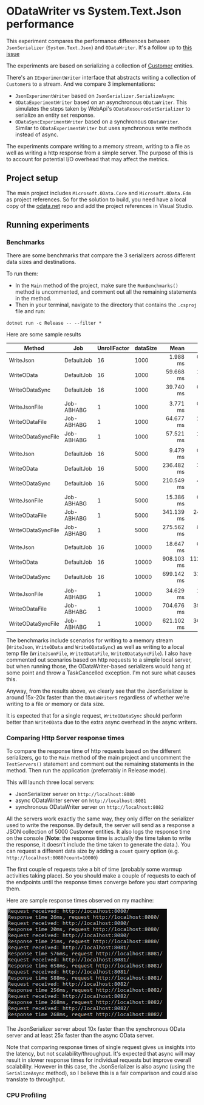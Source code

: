 # ODataWriter vs System.Text.Json performance

This experiment compares the performance differences between `JsonSerializer` (`System.Text.Json`) and `ODataWriter`. It's a follow up to [this issue](https://github.com/OData/WebApi/issues/2444)

The experiments are based on serializing a collection of [Customer](./ODataWriterVsSystemTextJson/ODataWriterVsSystemTextJson/DataModel.cs) entities.

There's an `IExperimentWriter` interface that abstracts writing a collection of `Customer`s to a stream. And we compare 3 implementations:
- `JsonExperimentWriter` based on `JsonSerializer.SerializeAsync`
- `ODataExperimentWriter` based on an asynchronous `ODataWriter`. This simulates the steps taken by WebApi's `ODataResourceSetSerializer` to serialize an entity set response.
- `ODataSyncExperimentWriter` based on a synchronous `ODataWriter`. Similar to `ODataExperimentWriter` but uses synchronous write methods instead of async.

The experiments compare writing to a memory stream, writing to a file as well as writing a http response from a simple server. The purpose of this is to account for potential I/O overhead that may affect the metrics.

## Project setup

The main project includes `Microsoft.OData.Core` and `Microsoft.OData.Edm` as project references. So for the solution to build, you need have a local copy of the [odata.net](https://github.com/OData/odata.net) repo and add the project references in Visual Studio.

## Running experiments

### Benchmarks

There are some benchmarks that compare the 3 serializers across different data sizes and destinations.

To run them: 
- In the `Main` method of the project, make sure the `RunBenchmarks()` method is
uncommented, and comment out all the remaining statements in the method.
- Then in your terminal, navigate to the directory that contains the `.csproj` file and run:

```
dotnet run -c Release -- --filter *
```

Here are some sample results

|             Method |        Job | UnrollFactor | dataSize |       Mean |       Error |      StdDev |     Median | Ratio | RatioSD |      Gen 0 |     Gen 1 |    Gen 2 |    Allocated |
|------------------- |----------- |------------- |--------- |-----------:|------------:|------------:|-----------:|------:|--------:|-----------:|----------:|---------:|-------------:|
|          WriteJson | DefaultJob |           16 |     1000 |   1.988 ms |   0.0302 ms |   0.0268 ms |   1.995 ms |  1.00 |    0.00 |   109.3750 |  109.3750 | 109.3750 |    525.52 KB |
|         WriteOData | DefaultJob |           16 |     1000 |  59.668 ms |   1.1631 ms |   1.6681 ms |  59.344 ms | 29.89 |    1.19 |  5000.0000 |         - |        - |  24490.41 KB |
|     WriteODataSync | DefaultJob |           16 |     1000 |  39.740 ms |   0.5698 ms |   0.4448 ms |  39.915 ms | 20.01 |    0.43 |  4923.0769 |  153.8462 |  76.9231 |  20595.88 KB |
|                    |            |              |          |            |             |             |            |       |         |            |           |          |              |
|      WriteJsonFile | Job-ABHABG |            1 |     1000 |   3.771 ms |   0.3180 ms |   0.8917 ms |   3.494 ms |     ? |       ? |          - |         - |        - |     98.05 KB |
|     WriteODataFile | Job-ABHABG |            1 |     1000 |  64.677 ms |   2.2464 ms |   6.5173 ms |  63.439 ms |     ? |       ? |  5000.0000 |         - |        - |  23937.82 KB |
| WriteODataSyncFile | Job-ABHABG |            1 |     1000 |  57.521 ms |   2.1010 ms |   6.0281 ms |  56.991 ms |     ? |       ? |  4000.0000 | 1000.0000 |        - |  20088.62 KB |
|                    |            |              |          |            |             |             |            |       |         |            |           |          |              |
|          WriteJson | DefaultJob |           16 |     5000 |   9.479 ms |   0.1632 ms |   0.1526 ms |   9.418 ms |  1.00 |    0.00 |   828.1250 |  718.7500 | 718.7500 |    4068.3 KB |
|         WriteOData | DefaultJob |           16 |     5000 | 236.482 ms |   3.0738 ms |   2.8753 ms | 236.680 ms | 24.95 |    0.48 | 28000.0000 | 1000.0000 |        - | 121955.65 KB |
|     WriteODataSync | DefaultJob |           16 |     5000 | 210.549 ms |   4.0937 ms |   4.0206 ms | 210.272 ms | 22.22 |    0.62 | 24000.0000 |         - |        - | 104437.29 KB |
|                    |            |              |          |            |             |             |            |       |         |            |           |          |              |
|      WriteJsonFile | Job-ABHABG |            1 |     5000 |  15.386 ms |   0.9091 ms |   2.6520 ms |  14.725 ms |     ? |       ? |          - |         - |        - |    410.66 KB |
|     WriteODataFile | Job-ABHABG |            1 |     5000 | 341.139 ms |  24.7906 ms |  69.9224 ms | 322.275 ms |     ? |       ? | 28000.0000 | 2000.0000 |        - | 119509.02 KB |
| WriteODataSyncFile | Job-ABHABG |            1 |     5000 | 275.562 ms |   8.6091 ms |  25.1130 ms | 275.487 ms |     ? |       ? | 24000.0000 | 1000.0000 |        - | 100345.96 KB |
|                    |            |              |          |            |             |             |            |       |         |            |           |          |              |
|          WriteJson | DefaultJob |           16 |    10000 |  18.647 ms |   0.2563 ms |   0.2398 ms |  18.706 ms |  1.00 |    0.00 |   937.5000 |  750.0000 | 750.0000 |      8149 KB |
|         WriteOData | DefaultJob |           16 |    10000 | 908.103 ms | 112.1642 ms | 330.7187 ms | 867.588 ms | 26.70 |    2.52 | 55000.0000 | 2000.0000 |        - | 243963.89 KB |
|     WriteODataSync | DefaultJob |           16 |    10000 | 699.142 ms |  31.6311 ms |  87.1212 ms | 690.979 ms | 37.54 |    2.97 | 49000.0000 |         - |        - | 208854.99 KB |
|                    |            |              |          |            |             |             |            |       |         |            |           |          |              |
|      WriteJsonFile | Job-ABHABG |            1 |    10000 |  34.629 ms |   1.6557 ms |   4.8558 ms |  32.933 ms |     ? |       ? |          - |         - |        - |    816.33 KB |
|     WriteODataFile | Job-ABHABG |            1 |    10000 | 704.676 ms |  39.3033 ms | 112.1344 ms | 673.265 ms |     ? |       ? | 55000.0000 | 2000.0000 |        - | 238992.23 KB |
| WriteODataSyncFile | Job-ABHABG |            1 |    10000 | 621.102 ms |  36.1759 ms | 105.5269 ms | 601.100 ms |     ? |       ? | 49000.0000 | 1000.0000 |        - | 200667.64 KB |


The benchmarks include scenarios for writing to a memory stream (`WriteJson`, `WriteOData` and `WriteODataSync`) as well as writing to a local temp file (`WriteJsonFile`, `WriteODataFile`, `WriteODataSyncFile`). I also have commented out scenarios based on http requests to a simple local server, but when running those, the ODataWriter-based serializers would hang at some point and throw a TaskCancelled exception. I'm not sure what causes this.

Anyway, from the results above, we clearly see that the JsonSerializer is around 15x-20x faster than the `ODataWriter`s regardless of whether we're writing to a file or memory or data size.

It is expected that for a single request, `WriteODataSync` should perform better than `WriteOData` due to the extra async overhead in the async writers.

### Comparing Http Server response times

To compare the response time of http requests based on the different serializers, go to the `Main` method of the main project and uncomment the `TestServers()` statement and comment out the remaining statements in the method. Then run the application (preferrably in Release mode).

This will launch three local servers:
- JsonSerializer server on `http://localhost:8080`
- async ODataWriter server on `http://localhost:8081`
- synchronous ODataWriter server on `http://localhost:8082`

All the servers work exactly the same way, they only differ on the serializer used to write the response. By default, the server will send as a response a JSON collection of 5000 Customer entities. It also logs the response time on the console (**Note**: the response time is actually the time taken to write the response, it doesn't include the time taken to generate the data.). You can request a different data size by adding a `count` query option (e.g. `http://localhost:8080?count=10000`)

The first couple of requests take a bit of time (probably some warmup activities taking place). So you should make a couple of requests to each of the endpoints until the response times converge before you start comparing them.

Here are sample response times observed on my machine:

![Sample Response Times](./SampleServerResponseTimes.png)

The JsonSerializer server about 10x faster than the synchronous OData server and at least 25x faster than the async OData server.

Note that comparing response times of single request gives us insights into the latency, but not scalability/throughput. It's expected that async will may result in slower response times for individual requests but improve overall scalability. However in this case, the JsonSerializer is also async (using the `SerializeAsync` method), so I believe this is a fair comparison and could also translate to throughput.

### CPU Profiling